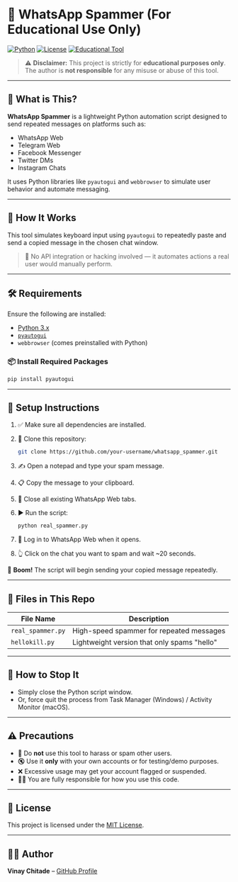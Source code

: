 # 💬 WhatsApp Spammer (For Educational Use Only)

[![Python](https://img.shields.io/badge/Built%20With-Python-blue?logo=python)](https://python.org)
[![License](https://img.shields.io/badge/License-MIT-green.svg)](LICENSE)
[![Educational Tool](https://img.shields.io/badge/Purpose-Educational-red)]()

> ⚠️ **Disclaimer:** This project is strictly for **educational purposes only**. The author is **not responsible** for any misuse or abuse of this tool.

---

## 🚀 What is This?

**WhatsApp Spammer** is a lightweight Python automation script designed to send repeated messages on platforms such as:

* WhatsApp Web
* Telegram Web
* Facebook Messenger
* Twitter DMs
* Instagram Chats

It uses Python libraries like `pyautogui` and `webbrowser` to simulate user behavior and automate messaging.

---

## 🧠 How It Works

This tool simulates keyboard input using `pyautogui` to repeatedly paste and send a copied message in the chosen chat window.

> 📝 No API integration or hacking involved — it automates actions a real user would manually perform.

---

## 🛠 Requirements

Ensure the following are installed:

* [Python 3.x](https://www.python.org/downloads/)
* [`pyautogui`](https://pypi.org/project/pyautogui/)
* `webbrowser` (comes preinstalled with Python)

### 📦 Install Required Packages

```bash
pip install pyautogui
```

---

## 🧪 Setup Instructions

1. ✅ Make sure all dependencies are installed.

2. 💾 Clone this repository:

   ```bash
   git clone https://github.com/your-username/whatsapp_spammer.git
   ```

3. ✍️ Open a notepad and type your spam message.

4. 📋 Copy the message to your clipboard.

5. 🧹 Close all existing WhatsApp Web tabs.

6. ▶️ Run the script:

   ```bash
   python real_spammer.py
   ```

7. 📱 Log in to WhatsApp Web when it opens.

8. 👆 Click on the chat you want to spam and wait \~20 seconds.

🎉 **Boom!** The script will begin sending your copied message repeatedly.

---

## 📁 Files in This Repo

| File Name         | Description                                 |
| ----------------- | ------------------------------------------- |
| `real_spammer.py` | High-speed spammer for repeated messages    |
| `hellokill.py`    | Lightweight version that only spams "hello" |

---

## 🧯 How to Stop It

* Simply close the Python script window.
* Or, force quit the process from Task Manager (Windows) / Activity Monitor (macOS).

---

## ⚠️ Precautions

* 🚫 Do **not** use this tool to harass or spam other users.
* 🔇 Use it **only** with your own accounts or for testing/demo purposes.
* ❌ Excessive usage may get your account flagged or suspended.
* 🧑‍⚖️ You are fully responsible for how you use this code.

---

## 📜 License

This project is licensed under the [MIT License](LICENSE).

---

## 🙋‍♂️ Author

**Vinay Chitade** – [GitHub Profile](https://github.com/vcint)

